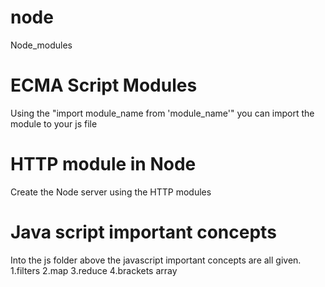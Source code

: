 # node
Node_modules

# ECMA Script Modules

Using the "import module_name from 'module_name'" you can import the module to your js file

# HTTP module in Node
Create the Node server using the HTTP modules 

# Java script important concepts
Into the js folder above the javascript important concepts are all given.
1.filters
2.map
3.reduce
4.brackets array 
  